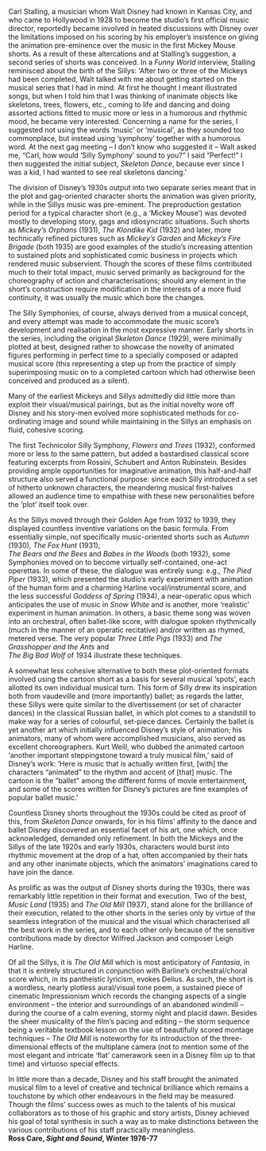 

Carl Stalling, a musician whom Walt Disney had known in Kansas City, and who came to Hollywood in 1928 to become the studio’s first official music director, reportedly became involved in heated discussions with Disney over the limitations imposed on his scoring by his employer’s insistence on giving the animation pre-eminence over the music in the first Mickey Mouse shorts. As a result of these altercations and at Stalling’s suggestion, a second series of shorts was conceived. In a _Funny World_ interview, Stalling reminisced about the birth of the Sillys: ‘After two or three of the Mickeys had been completed, Walt talked with me about getting started on the musical series that I had in mind. At first he thought I meant illustrated songs, but when I told him that I was thinking of inanimate objects like skeletons, trees, flowers, etc., coming to life and dancing and doing assorted actions fitted to music more or less in a humorous and rhythmic mood, he became very interested. Concerning a name for the series, I suggested not using the words ‘music’ or ‘musical’, as they sounded too commonplace, but instead using ‘symphony’ together with a humorous word. At the next gag meeting – I don’t know who suggested it – Walt asked me, “Carl, how would ‘Silly Symphony’ sound to you?” I said “Perfect!” I then suggested the initial subject, _Skeleton Dance_, because ever since I was a kid, I had wanted to see real skeletons dancing.’

The division of Disney’s 1930s output into two separate series meant that in the plot and gag-oriented character shorts the animation was given priority, while in the Sillys music was pre-eminent. The preproduction gestation period for a typical character short (e.g., a ‘Mickey Mouse’) was devoted mostly to developing story, gags and idiosyncratic situations. Such shorts as _Mickey’s_ _Orphans_ (1931), _The Klondike Kid_ (1932) and later, more technically refined pictures such as _Mickey’s Garden_ and _Mickey’s Fire Brigade_ (both 1935) are good examples of the studio’s increasing attention to sustained plots and sophisticated comic business in projects which rendered music subservient. Though the scores of these films contributed much to their total impact, music served primarily as background for the choreography of action and characterisations; should any element in the short’s construction require modification in the interests of a more fluid continuity, it was usually the music which bore the changes.

The Silly Symphonies, of course, always derived from a musical concept, and every attempt was made to accommodate the music score’s development and realisation in the most expressive manner. Early shorts in the series, including the original _Skeleton Dance_ (1929), were minimally plotted at best, designed rather to showcase the novelty of animated figures performing in perfect time to a specially composed or adapted musical score (this representing a step up from the practice of simply superimposing music on to a completed cartoon which had otherwise been conceived and produced as a silent).

Many of the earliest Mickeys and Sillys admittedly did little more than exploit their visual/musical pairings, but as the initial novelty wore off Disney and his story-men evolved more sophisticated methods for co-ordinating image and sound while maintaining in the Sillys an emphasis on fluid, cohesive scoring.

The first Technicolor Silly Symphony, _Flowers and Trees_ (1932), conformed more or less to the same pattern, but added a bastardised classical score featuring excerpts from Rossini, Schubert and Anton Rubinstein. Besides providing ample opportunities for imaginative animation, this half-and-half structure also served a functional purpose: since each Silly introduced a set of hitherto unknown characters, the meandering musical first-halves allowed an audience time to empathise with these new personalities before the ‘plot’ itself took over.

As the Sillys moved through their Golden Age from 1932 to 1939, they displayed countless inventive variations on the basic formula. From essentially simple, not specifically music-oriented shorts such as _Autumn_ (1930), _The Fox Hunt_ (1931),  
_The Bears and the Bees_ and _Babes in the Woods_ (both 1932), some Symphonies moved on to become virtually self-contained, one-act operettas. In some of these, the dialogue was entirely sung: e.g., _The Pied Piper_ (1933), which presented the studio’s early experiment with animation of the human form and a charming Harline vocal/instrumental score, and the less successful _Goddess of Spring_ (1934), a near-operatic opus which anticipates the use of music in _Snow White_ and is another, more ‘realistic’ experiment in human animation. In others, a basic theme song was woven into an orchestral, often ballet-like score, with dialogue spoken rhythmically (much in the manner of an operatic recitative) and/or written as rhymed, metered verse. The very popular _Three Little Pigs_ (1933) and _The Grasshopper and the Ants_ and  
_The Big Bad Wolf_ of 1934 illustrate these techniques.

A somewhat less cohesive alternative to both these plot-oriented formats involved using the cartoon short as a basis for several musical ‘spots’, each allotted its own individual musical turn. This form of Silly drew its inspiration both from vaudeville and (more importantly) ballet; as regards the latter, these Sillys were quite similar to the divertissement (or set of character dances) in the classical Russian ballet, in which plot comes to a standstill to make way for a series of colourful, set-piece dances. Certainly the ballet is yet another art which initially influenced Disney’s style of animation; his animators, many of whom were accomplished musicians, also served as excellent choreographers. Kurt Weill, who dubbed the animated cartoon ‘another important steppingstone toward a truly musical film,’ said of Disney’s work: ‘Here is music that is actually written first, [with] the characters “animated” to the rhythm and accent of [that] music. The cartoon is the “ballet” among the different forms of movie entertainment, and some of the scores written for Disney’s pictures are fine examples of popular ballet music.’

Countless Disney shorts throughout the 1930s could be cited as proof of this, from _Skeleton Dance_ onwards, for in his films’ affinity to the dance and ballet Disney discovered an essential facet of his art, one which, once acknowledged, demanded only refinement. In both the Mickeys and the Sillys of the late 1920s and early 1930s, characters would burst into rhythmic movement at the drop of a hat, often accompanied by their hats and any other inanimate objects, which the animators’ imaginations cared to have join the dance.

As prolific as was the output of Disney shorts during the 1930s, there was remarkably little repetition in their format and execution. Two of the best, _Music Land_ (1935) and _The Old Mill_ (1937), stand alone for the brilliance of their execution, related to the other shorts in the series only by virtue of the seamless integration of the musical and the visual which characterised all the best work in the series, and to each other only because of the sensitive contributions made by director Wilfred Jackson and composer Leigh Harline.

Of all the Sillys, it is _The Old Mill_ which is most anticipatory of _Fantasia_, in that it is entirely structured in conjunction with Barline’s orchestral/choral score which, in its pantheistic lyricism, evokes Delius. As such, the short is a wordless, nearly plotless aural/visual tone poem, a sustained piece of cinematic Impressionism which records the changing aspects of a single environment – the interior and surroundings of an abandoned windmill – during the course of a calm evening, stormy night and placid dawn. Besides the sheer musicality of the film’s pacing and editing – the storm sequence being a veritable textbook lesson on the use of beautifully scored montage techniques – _The Old Mill_ is noteworthy for its introduction of the three-dimensional effects of the multiplane camera (not to mention some of the most elegant and intricate ‘flat’ camerawork seen in a Disney film up to that time) and virtuoso special effects.

In little more than a decade, Disney and his staff brought the animated musical film to a level of creative and technical brilliance which remains a touchstone by which other endeavours in the field may be measured. Though the films’ success owes as much to the talents of his musical collaborators as to those of his graphic and story artists, Disney achieved his goal of total synthesis in such a way as to make distinctions between the various contributions of his staff practically meaningless.  
**Ross Care, _Sight and Sound_, Winter 1976-77**  
<!--stackedit_data:
eyJoaXN0b3J5IjpbLTEwMDA2MDIxOTUsNzMwOTk4MTE2XX0=
-->